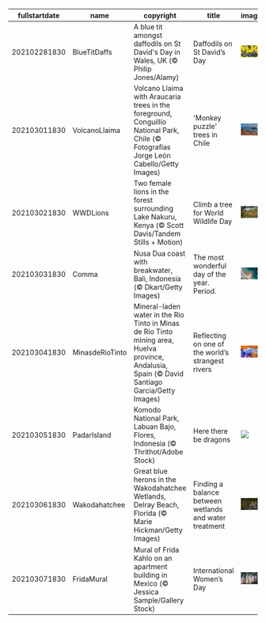 |fullstartdate|name|copyright|title|image|
|--|--|--|--|--|
202102281830|BlueTitDaffs|A blue tit amongst daffodils on St David's Day in Wales, UK (© Philip Jones/Alamy)|Daffodils on St David’s Day|![](/en-IN/2021/03/202102281830BlueTitDaffs.jpg)|
202103011830|VolcanoLlaima|Volcano Llaima with Araucaria trees in the foreground, Conguillío National Park, Chile (© Fotografías Jorge León Cabello/Getty Images)|'Monkey puzzle' trees in Chile|![](/en-IN/2021/03/202103011830VolcanoLlaima.jpg)|
202103021830|WWDLions|Two female lions in the forest surrounding Lake Nakuru, Kenya (© Scott Davis/Tandem Stills + Motion)|Climb a tree for World Wildlife Day|![](/en-IN/2021/03/202103021830WWDLions.jpg)|
202103031830|Comma|Nusa Dua coast with breakwater, Bali, Indonesia (© Dkart/Getty Images)|The most wonderful day of the year. Period.|![](/en-IN/2021/03/202103031830Comma.jpg)|
202103041830|MinasdeRioTinto|Mineral-laden water in the Rio Tinto in Minas de Rio Tinto mining area, Huelva province, Andalusia, Spain (© David Santiago Garcia/Getty Images)|Reflecting on one of the world’s strangest rivers|![](/en-IN/2021/03/202103041830MinasdeRioTinto.jpg)|
202103051830|PadarIsland|Komodo National Park, Labuan Bajo, Flores, Indonesia (© Thrithot/Adobe Stock)|Here there be dragons|![](/en-IN/2021/03/202103051830PadarIsland.jpg)|
202103061830|Wakodahatchee|Great blue herons in the Wakodahatchee Wetlands, Delray Beach, Florida (© Marie Hickman/Getty Images)|Finding a balance between wetlands and water treatment|![](/en-IN/2021/03/202103061830Wakodahatchee.jpg)|
202103071830|FridaMural|Mural of Frida Kahlo on an apartment building in Mexico (© Jessica Sample/Gallery Stock)|International Women’s Day|![](/en-IN/2021/03/202103071830FridaMural.jpg)|
